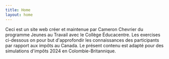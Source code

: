 ```yaml
---
title: Home
layout: home
---
```


Ceci est un site web créer et maintenue par Cameron Chevrier du programme Jeunes au Travail avec le Collège Éducacentre. Les exercises ci-dessous on pour but d'approfondir les connaissances des participants par rapport aux impôts au Canada. Le présent contenu est adapté pour des simulations d'impôts 2024 en Colombie-Britannique. 
